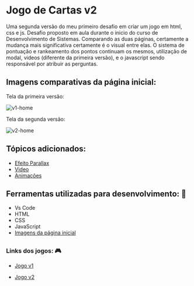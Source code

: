 # Jogo de Cartas v2

 Uma segunda versão do meu primeiro desafio em criar um jogo em html, css e js. Desafio proposto em aula durante o inicio do curso de Desenvolvimento de Sistemas. Comparando as duas páginas, certamente a mudança mais significativa certamente é o visual entre elas. O sistema de pontuação e rankeamento dos pontos continuam os mesmos, utilização de modal, videos (diferente da primeira versão), e o javascript sendo responsável por atribuir as perguntas.

## Imagens comparativas da página inicial:

Tela da primeira versão:

![v1-home](https://user-images.githubusercontent.com/71888055/138198878-9b467614-d236-494d-a20b-54d90885cbaf.PNG)

Tela da segunda versão:

![v2-home](https://user-images.githubusercontent.com/71888055/138198885-358429f8-64aa-4209-8d4b-8f95e7c63d82.PNG)

##

## Tópicos adicionados:

- [Efeito Parallax](https://medium.com/@laisamaralz/efeito-parallax-com-css-b729f433b0fa)
- [Video](https://developer.mozilla.org/pt-BR/docs/Web/HTML/Element/video)
- [Animações](https://developer.mozilla.org/pt-BR/docs/Web/CSS/animation)

## Ferramentas utilizadas para desenvolvimento: 🚀

- Vs Code
- HTML
- CSS
- JavaScript
- [Imagens da página inicial](https://www.freepik.com/)

##

### Links dos jogos: 🎮

- [Jogo v1](https://athilas-silva.github.io/Lima/Aula15_atividade/index.html)

- [Jogo v2](https://athilas-silva.github.io/jogo-cartas-v2/index.html)
